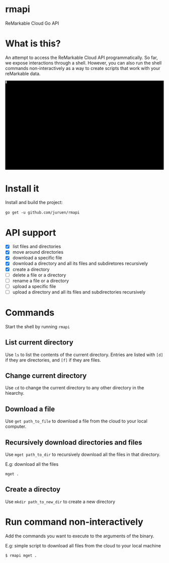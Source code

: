 # rmapi

ReMarkable Cloud Go API

# What is this?

An attempt to access the ReMarkable Cloud API programmatically.
So far, we expose interactions through a shell. However, you can
also run the shell commands non-interactively as a way to create scripts
that work with your reMarkable data.

![Console Capture](docs/console.gif)

# Install it

Install and build the project:

`go get -u github.com/juruen/rmapi`

# API support

- [x] list files and directories
- [x] move around directories
- [x] download a specific file
- [x] download a directory and all its files and subdiretores recursively
- [x] create a directory
- [ ] delete a file or a directory
- [ ] rename a file or a directory
- [ ] upload a specific file
- [ ] upload a directory and all its files and subdirectories recursively

# Commands

Start the shell by running `rmapi`

## List current directory

Use `ls` to list the contents of the current directory. Entries are listed with `[d]` if they
are directories, and `[f]` if they are files.

## Change current directory

Use `cd` to change the current directory to any other directory in the hiearchy.

## Download a file

Use `get path_to_file` to download a file from the cloud to your local computer.

## Recursively download directories and files

Use `mget path_to_dir` to recursively download all the files in that directory.

E.g: download all the files

```
mget .
```

## Create a directoy

Use `mkdir path_to_new_dir` to create a new directory

# Run command non-interactively

Add the commands you want to execute to the arguments of the binary.

E.g: simple script to download all files from the cloud to your local machine

```bash
$ rmapi mget .
```
